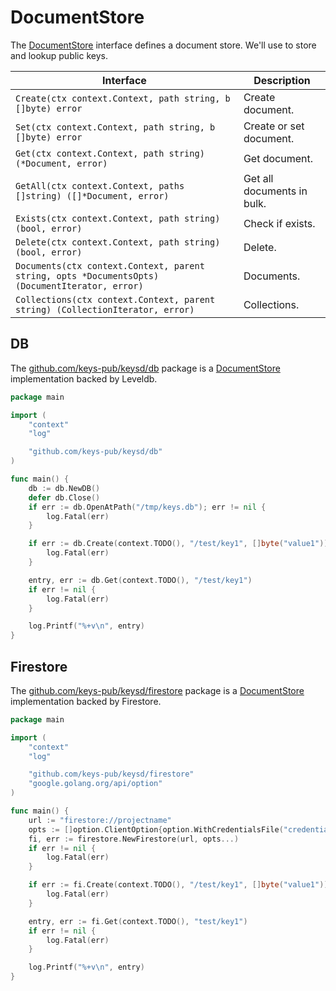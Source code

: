 # DocumentStore

The [DocumentStore](https://godoc.org/github.com/keys-pub/keys#DocumentStore) interface defines a document store. We'll use to store and lookup public keys.

| Interface                                                                                      | Description                |
| ---------------------------------------------------------------------------------------------- | -------------------------- |
| `Create(ctx context.Context, path string, b []byte) error`                                     | Create document.           |
| `Set(ctx context.Context, path string, b []byte) error`                                        | Create or set document.    |
| `Get(ctx context.Context, path string) (*Document, error)`                                     | Get document.              |
| `GetAll(ctx context.Context, paths []string) ([]*Document, error)`                             | Get all documents in bulk. |
| `Exists(ctx context.Context, path string) (bool, error)`                                       | Check if exists.           |
| `Delete(ctx context.Context, path string) (bool, error)`                                       | Delete.                    |
| `Documents(ctx context.Context, parent string, opts *DocumentsOpts) (DocumentIterator, error)` | Documents.                 |
| `Collections(ctx context.Context, parent string) (CollectionIterator, error)`                  | Collections.               |

## DB

The [github.com/keys-pub/keysd/db](https://godoc.org/github.com/keys-pub/keysd/db) package is a [DocumentStore](https://godoc.org/github.com/keys-pub/keys#DocumentStore) implementation backed by Leveldb.

```go
package main

import (
    "context"
    "log"

    "github.com/keys-pub/keysd/db"
)

func main() {
    db := db.NewDB()
    defer db.Close()
    if err := db.OpenAtPath("/tmp/keys.db"); err != nil {
        log.Fatal(err)
    }

    if err := db.Create(context.TODO(), "/test/key1", []byte("value1")); err != nil {
        log.Fatal(err)
    }

    entry, err := db.Get(context.TODO(), "/test/key1")
    if err != nil {
        log.Fatal(err)
    }

    log.Printf("%+v\n", entry)
}
```

## Firestore

The [github.com/keys-pub/keysd/firestore](https://godoc.org/github.com/keys-pub/keysd/firestore) package is a [DocumentStore](https://godoc.org/github.com/keys-pub/keys#DocumentStore) implementation backed by Firestore.

```go
package main

import (
    "context"
    "log"

    "github.com/keys-pub/keysd/firestore"
    "google.golang.org/api/option"
)

func main() {
    url := "firestore://projectname"
    opts := []option.ClientOption{option.WithCredentialsFile("credentials.json")}
    fi, err := firestore.NewFirestore(url, opts...)
    if err != nil {
        log.Fatal(err)
    }

    if err := fi.Create(context.TODO(), "/test/key1", []byte("value1")); err != nil {
        log.Fatal(err)
    }

    entry, err := fi.Get(context.TODO(), "test/key1")
    if err != nil {
        log.Fatal(err)
    }

    log.Printf("%+v\n", entry)
}
```
